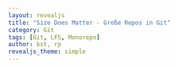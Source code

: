 ```yaml
---
layout: revealjs
title: "Size Does Matter - Große Repos in Git"
category: Git
tags: [Git, LFS, Monorepo]
author: bst, rp
revealjs_theme: simple
---
```


<section data-markdown="00/intro.md" data-separator-vertical="^====*\n"></section>
<section data-markdown="01/monorepos.md" data-separator-vertical="^====*\n"></section>
<section data-markdown="02/gross.md" data-separator-vertical="^====*\n"></section>
<section data-markdown="03/anzahl-dateien.md" data-separator-vertical="^====*\n"></section>
<section data-markdown="04/datenvolumen.md" data-separator-vertical="^====*\n"></section>
<section data-markdown="05/anzahl-teams.md" data-separator-vertical="^====*\n"></section>
<section data-markdown="06/submodules-subtrees.md" data-separator-vertical="^====*\n"></section>
<section data-markdown="07/ueberblick-loesungen.md" data-separator-vertical="^====*\n"></section>
<section data-markdown="08/wenn-das-nicht-reicht.md" data-separator-vertical="^====*\n"></section>
<section data-markdown="99/meta.md" data-separator-vertical="^====*\n"></section>
<section data-markdown="09/fragen.md" data-separator-vertical="^====*\n"></section>
